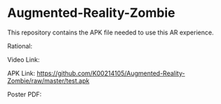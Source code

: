 # Augmented-Reality-Zombie
This repository contains the APK file needed to use this AR experience.

Rational:

Video Link:

APK Link: https://github.com/K00214105/Augmented-Reality-Zombie/raw/master/test.apk

Poster PDF: 

